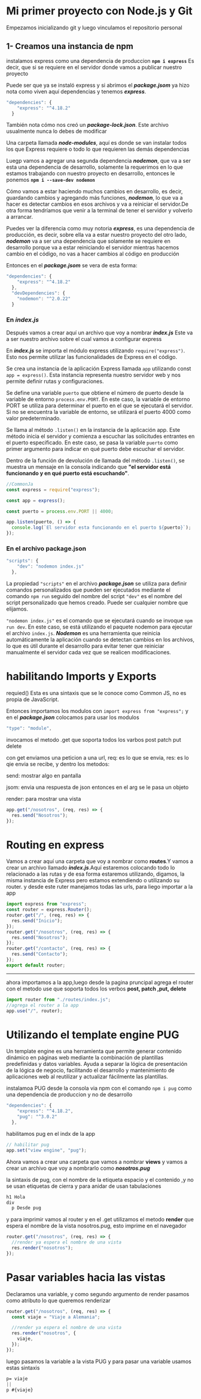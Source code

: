# Mi primer proyecto con Node.js y Git

Empezamos inicializando git y luego vinculamos el repositorio personal

## 1- Creamos una instancia de npm

instalamos express como una dependencia de produccion **`npm i express`** Es decir, que si se requiere en el servidor donde vamos a publicar nuestro proyecto

Puede ser que ya se instaló express y si abrimos el **_package.jsom_** ya hizo nota como viven aquí dependencias y tenemos **_express_**.

```js
"dependencies": {
    "express": "^4.18.2"
  }
```

También nota cómo nos creó un **_package-lock.json_**. Este archivo usualmente nunca lo debes de modificar

Una carpeta llamada **_node-modules_**, aquí es donde se van instalar todos los que Express requiere o todo lo que requieren las demás dependencias

Luegp vamos a agregar una segunda dependencia **_nodemon_**, que va a ser esta una dependencia de desarrollo, solamente la requerimos en lo que estamos trabajando con nuestro proyecto en desarrollo, entonces le ponemos **`npm i --save-dev nodemon`**

Cómo vamos a estar haciendo muchos cambios en desarrollo, es decir, guardando cambios y agregando más funciones, **_nodemon_**, lo que va a hacer es detectar cambios en esos archivos y va a reiniciar el servidor.De otra forma tendríamos que venir a la terminal de tener el servidor y volverlo a arrancar.

Puedes ver la diferencia como muy notoria **_express_**, es una dependencia de producción, es decir, sobre ella va a estar nuestro proyecto del otro lado, **_nodemon_** va a ser una dependencia que solamente se requiere en desarrollo porque va a estar reiniciando el servidor mientras hacemos cambio en el código, no vas a hacer cambios al código en producción

Entonces en el **_package.jsom_** se vera de esta forma:

```js
"dependencies": {
    "express": "^4.18.2"
  },
  "devDependencies": {
    "nodemon": "^2.0.22"
  }
```

### En **_index.js_**

Después vamos a crear aquí un archivo que voy a nombrar **_index.js_** Este va a ser nuestro archivo sobre el cual vamos a configurar express

En **_index.js_** se importa el módulo express utilizando `require("express")`. Esto nos permite utilizar las funcionalidades de Express en el código.

Se crea una instancia de la aplicación Express llamada `app` utilizando const `app = express()`. Esta instancia representa nuestro servidor web y nos permite definir rutas y configuraciones.

Se define una variable `puerto` que obtiene el número de puerto desde la variable de entorno `process.env.PORT`. En este caso, la variable de entorno PORT se utiliza para determinar el puerto en el que se ejecutará el servidor. Si no se encuentra la variable de entorno, se utilizará el puerto 4000 como valor predeterminado.

Se llama al método `.listen()` en la instancia de la aplicación app. Este método inicia el servidor y comienza a escuchar las solicitudes entrantes en el puerto especificado. En este caso, se pasa la variable `puerto` como primer argumento para indicar en qué puerto debe escuchar el servidor.

Dentro de la función de devolución de llamada del método `.listen()`, se muestra un mensaje en la consola indicando que **"el servidor está funcionando y en qué puerto está escuchando"**.

```js
//CommonJa
const express = require("express");

const app = express();

const puerto = process.env.PORT || 4000;

app.listen(puerto, () => {
  console.log(`El servidor esta funcionando en el puerto ${puerto}`);
});
```

### En el archivo package.json

```js
"scripts": {
    "dev": "nodemon index.js"
  },
```

La propiedad `"scripts"` en el archivo **_package.json_** se utiliza para definir comandos personalizados que pueden ser ejecutados mediante el comando `npm run` seguido del nombre del script
`"dev"` es el nombre del script personalizado que hemos creado. Puede ser cualquier nombre que elijamos.

`"nodemon index.js"` es el comando que se ejecutará cuando se invoque `npm run dev`. En este caso, se está utilizando el paquete nodemon para ejecutar el archivo `index.js`. **_Nodemon_** es una herramienta que reinicia automáticamente la aplicación cuando se detectan cambios en los archivos, lo que es útil durante el desarrollo para evitar tener que reiniciar manualmente el servidor cada vez que se realicen modificaciones.

# habilitando Imports y Exports

requied() Esta es una sintaxis que se le conoce como Common JS, no es propia de JavaScript.

Entonces importamos los modulos con `import express from "express";` y en el **_package.json_** colocamos para usar los modulos

```js
"type": "module",
```

invocamos el metodo .get que soporta todos los varbos post patch put delete

con get enviamos una peticion a una url, req: es lo que se envia, res: es lo qie envia se recibe, y dentro los metodos:

send: mostrar algo en pantalla

jsom: envia una respuesta de json entonces en el arg se le pasa un objeto

render: para mostrar una vista

```js
app.get("/nosotros", (req, res) => {
  res.send("Nosotros");
});
```

# Routing en express

Vamos a crear aquí una carpeta que voy a nombrar como **routes**.Y vamos a crear un archivo llamado **_index.js_**.Aquí estaremos colocando todo lo relacionado a las rutas y de esa forma estaremos utilizando, digamos, la misma instancia de Express pero estamos extendiendo o utilizando su router.
y desde este ruter manejamos todas las urls, para liego importar a la app

```js
import express from "express";
const router = express.Router();
router.get("/", (req, res) => {
  res.send("Inicio");
});
router.get("/nosotros", (req, res) => {
  res.send("Nosotros");
});
router.get("/contacto", (req, res) => {
  res.send("Contacto");
});
export default router;
```

---

ahora importamos a la app,luego desde la pagina pruncipal agrega el router con el metodo use que soporta todos los verbos **post, patch ,put, delete**

```js
import router from "./routes/index.js";
//agrega el router a la app
app.use("/", router);
```

# Utilizando el template engine **PUG**

Un template engine es una herramienta que permite generar contenido dinámico en páginas web mediante la combinación de plantillas predefinidas y datos variables. Ayuda a separar la lógica de presentación de la lógica de negocio, facilitando el desarrollo y mantenimiento de aplicaciones web al reutilizar y actualizar fácilmente las plantillas.

instalamoa PUG desde la consola via npm con el comando `npm i pug` como una dependencia de produccion y no de desarrollo

```js
"dependencies": {
    "express": "^4.18.2",
    "pug": "^3.0.2"
  },
```

habilitamos pug en el indx de la app

```js
// habilitar pug
app.set("view engine", "pug");
```

Ahora vamos a crear una carpeta que vamos a nombrar **views** y vamos a crear un archivo que voy a nombrarlo como **_nosotros.pug_**

la sintaxis de pug, con el nombre de la etiqueta espacio y el contenido ,y no se usan etiquetas de cierra y para anidar de usan tabulaciones

```css
h1 Hola
div
  p Desde pug
```

y para imprimir vamos al router y en el .get utilizamos el metodo **render** que espera el nombre de la vista nosotros.pug, esto imprime en el navegador

```js
router.get("/nosotros", (req, res) => {
  //render ya espera el nombre de una vista
  res.render("nosotros");
});
```

# Pasar variables hacia las vistas

Declaramos una variable, y como segundo argumento de render pasamos como atributo lo que queremos renderizar

```js
router.get("/nosotros", (req, res) => {
  const viaje = "Viaje a Alemania";

  //render ya espera el nombre de una vista
  res.render("nosotros", {
    viaje,
  });
});
```

luego pasamos la variable a la vista PUG y para pasar una variable usamos estas sintaxis

```css
p= viaje
||
p #{viaje}
```
